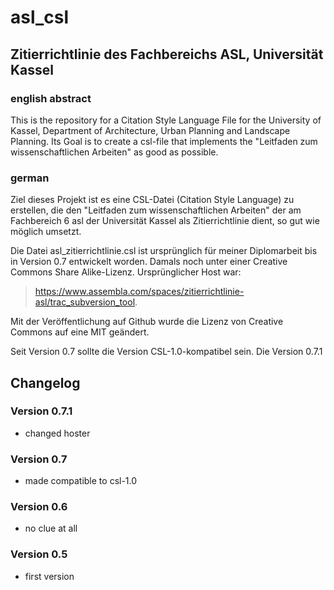 # asl_csl
## Zitierrichtlinie des Fachbereichs ASL, Universität Kassel

### english abstract
This is the repository for a Citation Style Language File for the University of Kassel, Department of Architecture, Urban Planning and Landscape Planning. Its Goal is to create a csl-file that implements the "Leitfaden zum wissenschaftlichen Arbeiten" as good as possible.

### german
Ziel dieses Projekt ist es eine CSL-Datei (Citation Style Language) zu erstellen, die den "Leitfaden zum wissenschaftlichen Arbeiten" der am Fachbereich 6 asl der Universität Kassel als Zitierrichtlinie dient, so gut wie möglich umsetzt.

Die Datei asl_zitierrichtlinie.csl ist ursprünglich für meiner Diplomarbeit bis in Version 0.7 entwickelt worden. Damals noch unter einer Creative Commons Share Alike-Lizenz. Ursprünglicher Host war: 
> https://www.assembla.com/spaces/zitierrichtlinie-asl/trac_subversion_tool. 

Mit der Veröffentlichung auf Github wurde die Lizenz von Creative Commons auf eine MIT geändert. 

Seit Version 0.7 sollte die Version CSL-1.0-kompatibel sein. Die Version 0.7.1

## Changelog

### Version 0.7.1
* changed hoster

### Version 0.7
* made compatible to csl-1.0

### Version 0.6
* no clue at all

### Version 0.5
* first version